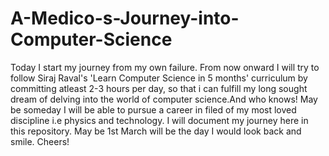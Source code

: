 # A-Medico-s-Journey-into-Computer-Science
Today I start my journey from my own failure. From now onward I will try to follow Siraj Raval's 'Learn Computer Science in 5 months' curriculum by committing atleast 2-3 hours per day, so that i can fulfill my long sought dream of delving into the world of computer science.And who knows! May be someday I will be able to pursue a career in filed of my most loved discipline i.e physics and technology. I will document my journey here in this repository. May be 1st March will be the day I would look back and smile. Cheers!
